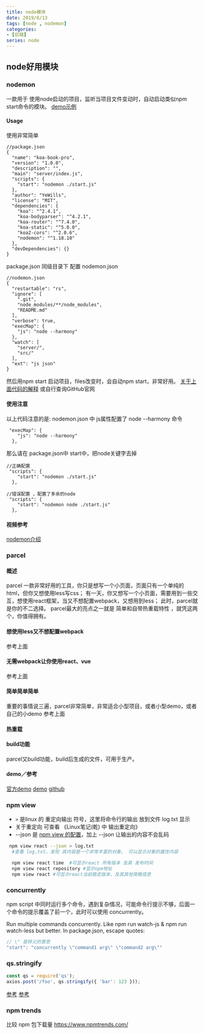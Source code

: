```yaml
---
title: node模块
date: 2019/8/13
tags: [node , nodemon]
categories: 
- [后端]
series: node
---
```


## node好用模块

### nodemon
一款用于 使用node启动的项目，监听当项目文件变动时，自动启动类似npm start命令的模块。
[demo示例](https://github.com/YeWills/koa-demo/tree/master)

#### Usage
使用非常简单

```
//package.json
{
  "name": "koa-book-pro",
  "version": "1.0.0",
  "description": "",
  "main": "server/index.js",
  "scripts": {
    "start": "nodemon ./start.js"
  },
  "author": "YeWills",
  "license": "MIT",
  "dependencies": {
    "koa": "^2.4.1",
    "koa-bodyparser": "^4.2.1",
    "koa-router": "^7.4.0",
    "koa-static": "^5.0.0",
    "koa2-cors": "^2.0.6",
    "nodemon": "^1.18.10"
  },
  "devDependencies": {}
}

```
package.json 同级目录下 配置 nodemon.json
```
//nodemon.json
{
  "restartable": "rs",
  "ignore": [
    ".git",
    "node_modules/**/node_modules",
    "README.md"
  ],
  "verbose": true,
  "execMap": {
    "js": "node --harmony"
  },
  "watch": [
    "server/",
    "src/"
  ],
  "ext": "js json"
}
```
然后用npm start 启动项目，files改变时，会自动npm start，非常好用。
[关于上面代码的解释](http://www.cnblogs.com/JuFoFu/p/5140302.html)
或自行查询GitHub官网

#### 使用注意
以上代码注意的是:
nodemon.json 中 js属性配置了 node --harmony 命令
```
 "execMap": {
    "js": "node --harmony"
  },
```
那么请在 package.json中 start中，把node关键字去掉
```
//正确配置
 "scripts": {
    "start": "nodemon ./start.js"
  },
```
```
//错误配置 ，配置了多余的node
 "scripts": {
    "start": "nodemon node ./start.js"
  },
```

#### 视频参考
[nodemon介绍](https://www.imooc.com/video/20683)

### parcel

#### 概述
parcel 一款非常好用的工具，你只是想写一个小页面，页面只有一个单纯的html，但你又想使用less写css；
有一天，你又想写一个小页面，需要用到一些交互，想使用react框架，当又不想配置webpack，又想用到less；
此时，parcel就是你的不二选择。
parcel最大的亮点之一就是 简单和自带热重载特性 ，就凭这两个，你值得拥有。

#### 想使用less又不想配置webpack
参考上面
#### 无需webpack让你使用react、vue
参考上面
#### 简单简单简单
重要的事情说三遍，parcel非常简单，非常适合小型项目，或者小型demo，或者自己的小demo
参考上面
#### 热重载
#### build功能
parcel又build功能，build后生成的文件，可用于生产。

#### demo／参考
[官方demo](https://createapp.dev/parcel)
[demo](https://github.com/YeWills/parcel-demo)
[github](https://github.com/parcel-bundler/parcel)


### npm view

- `>` 是linux 的 重定向输出 符号，这里将命令行的输出 放到文件 log.txt 显示
- 关于重定向 可查看 《Linux笔记(乾) 中 输出重定向》
- --json 是 [npm view 的配置](https://docs.npmjs.com/cli/v7/commands/npm-view)，加上 --json 让输出的内容不会乱码
```sh
 npm view react --json > log.txt
  #查看 log.txt，发现 其内容是一个非常丰富的对象， 可以显示对象的属性内容

  npm view react time  #可显示react 所有版本 及其 发布时间
  npm view react repository #显示npm地址
  npm view react #可显示react当前稳定版本，及其其他简略信息
```

### concurrently
npm script 中同时运行多个命令，遇到复杂情况，可能命令行提示不够，后面一个命令的提示覆盖了前一个，此时可以使用 concurrently。

Run multiple commands concurrently. Like npm run watch-js & npm run watch-less but better.
In package.json, escape quotes:
```js
// \" 是转义的意思
"start": "concurrently \"command1 arg\" \"command2 arg\""
```

### qs.stringify
```js
const qs = require('qs');
axios.post('/foo', qs.stringify({ 'bar': 123 }));
```
[参考](https://www.jianshu.com/p/798c8cb45ed5)
[参考](https://blog.csdn.net/q290057637/article/details/104544757)


### npm trends

比较 npm 包下载量 https://www.npmtrends.com/
